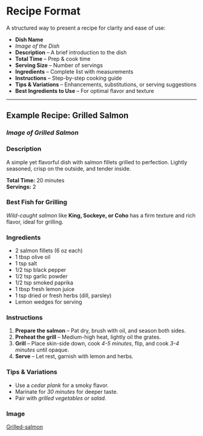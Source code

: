 # Recipe Format  

A structured way to present a recipe for clarity and ease of use:  

- **Dish Name**  
- *Image of the Dish*  
- **Description** – A brief introduction to the dish  
- **Total Time** – Prep & cook time  
- **Serving Size** – Number of servings  
- **Ingredients** – Complete list with measurements  
- **Instructions** – Step-by-step cooking guide  
- **Tips & Variations** – Enhancements, substitutions, or serving suggestions  
- **Best Ingredients to Use** – For optimal flavor and texture  

---  

## Example Recipe: Grilled Salmon  

### *Image of Grilled Salmon*  

### Description  
A simple yet flavorful dish with salmon fillets grilled to perfection. Lightly seasoned, crisp on the outside, and tender inside.  

**Total Time:** 20 minutes  
**Servings:** 2  

### Best Fish for Grilling  
*Wild-caught salmon* like **King, Sockeye, or Coho** has a firm texture and rich flavor, ideal for grilling.  

### Ingredients  

- 2 salmon fillets (6 oz each)  
- 1 tbsp olive oil  
- 1 tsp salt  
- 1/2 tsp black pepper  
- 1/2 tsp garlic powder  
- 1/2 tsp smoked paprika  
- 1 tbsp fresh lemon juice  
- 1 tsp dried or fresh herbs (dill, parsley)  
- Lemon wedges for serving  

### Instructions  

1. **Prepare the salmon** – Pat dry, brush with oil, and season both sides.  
2. **Preheat the grill** – Medium-high heat, lightly oil the grates.  
3. **Grill** – Place skin-side down, cook *4-5 minutes*, flip, and cook *3-4 minutes* until opaque.  
4. **Serve** – Let rest, garnish with lemon and herbs.  

### Tips & Variations  

- Use a *cedar plank* for a smoky flavor.  
- Marinate for *30 minutes* for deeper taste.  
- Pair with *grilled vegetables or salad.* 

### Image 
[Grilled-salmon](https://images.unsplash.com/photo-1611599537845-1c7aca0091c0?q=80&w=1974&auto=format&fit=crop&ixlib=rb-4.0.3&ixid=M3wxMjA3fDB8MHxwaG90by1wYWdlfHx8fGVufDB8fHx8fA%3D%3D)